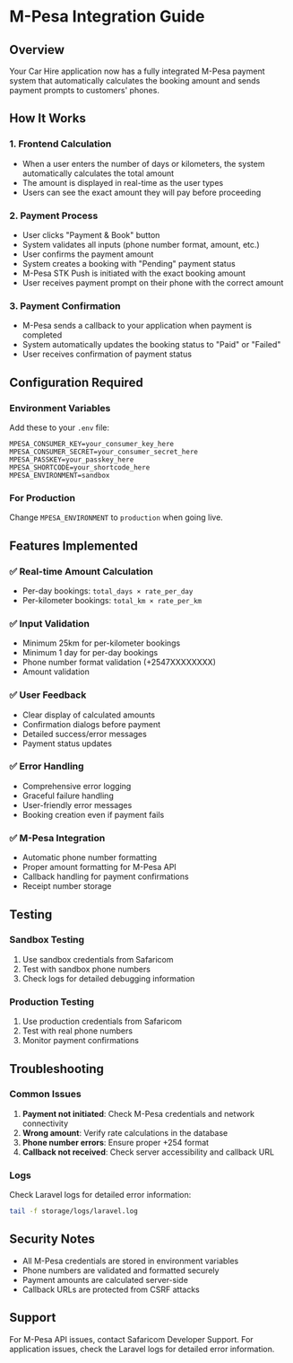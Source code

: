 # M-Pesa Integration Guide

## Overview
Your Car Hire application now has a fully integrated M-Pesa payment system that automatically calculates the booking amount and sends payment prompts to customers' phones.

## How It Works

### 1. Frontend Calculation
- When a user enters the number of days or kilometers, the system automatically calculates the total amount
- The amount is displayed in real-time as the user types
- Users can see the exact amount they will pay before proceeding

### 2. Payment Process
- User clicks "Payment & Book" button
- System validates all inputs (phone number format, amount, etc.)
- User confirms the payment amount
- System creates a booking with "Pending" payment status
- M-Pesa STK Push is initiated with the exact booking amount
- User receives payment prompt on their phone with the correct amount

### 3. Payment Confirmation
- M-Pesa sends a callback to your application when payment is completed
- System automatically updates the booking status to "Paid" or "Failed"
- User receives confirmation of payment status

## Configuration Required

### Environment Variables
Add these to your `.env` file:

```env
MPESA_CONSUMER_KEY=your_consumer_key_here
MPESA_CONSUMER_SECRET=your_consumer_secret_here
MPESA_PASSKEY=your_passkey_here
MPESA_SHORTCODE=your_shortcode_here
MPESA_ENVIRONMENT=sandbox
```

### For Production
Change `MPESA_ENVIRONMENT` to `production` when going live.

## Features Implemented

### ✅ Real-time Amount Calculation
- Per-day bookings: `total_days × rate_per_day`
- Per-kilometer bookings: `total_km × rate_per_km`

### ✅ Input Validation
- Minimum 25km for per-kilometer bookings
- Minimum 1 day for per-day bookings
- Phone number format validation (+2547XXXXXXXX)
- Amount validation

### ✅ User Feedback
- Clear display of calculated amounts
- Confirmation dialogs before payment
- Detailed success/error messages
- Payment status updates

### ✅ Error Handling
- Comprehensive error logging
- Graceful failure handling
- User-friendly error messages
- Booking creation even if payment fails

### ✅ M-Pesa Integration
- Automatic phone number formatting
- Proper amount formatting for M-Pesa API
- Callback handling for payment confirmations
- Receipt number storage

## Testing

### Sandbox Testing
1. Use sandbox credentials from Safaricom
2. Test with sandbox phone numbers
3. Check logs for detailed debugging information

### Production Testing
1. Use production credentials from Safaricom
2. Test with real phone numbers
3. Monitor payment confirmations

## Troubleshooting

### Common Issues
1. **Payment not initiated**: Check M-Pesa credentials and network connectivity
2. **Wrong amount**: Verify rate calculations in the database
3. **Phone number errors**: Ensure proper +254 format
4. **Callback not received**: Check server accessibility and callback URL

### Logs
Check Laravel logs for detailed error information:
```bash
tail -f storage/logs/laravel.log
```

## Security Notes
- All M-Pesa credentials are stored in environment variables
- Phone numbers are validated and formatted securely
- Payment amounts are calculated server-side
- Callback URLs are protected from CSRF attacks

## Support
For M-Pesa API issues, contact Safaricom Developer Support.
For application issues, check the Laravel logs for detailed error information. 